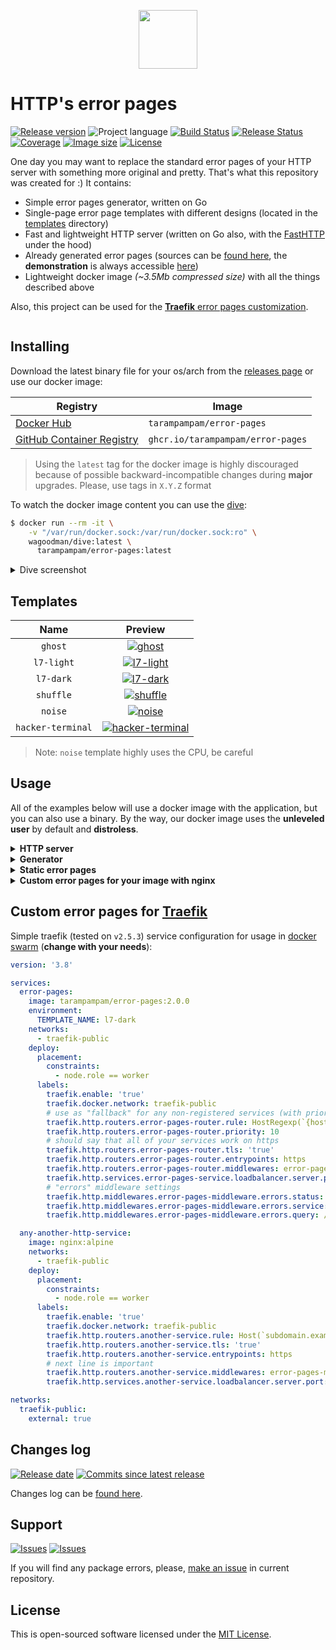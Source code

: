 <p align="center">
  <img src="https://hsto.org/webt/rm/9y/ww/rm9ywwx3gjv9agwkcmllhsuyo7k.png" width="94" alt="" />
</p>

# HTTP's error pages

[![Release version][badge_release_version]][link_releases]
![Project language][badge_language]
[![Build Status][badge_build]][link_build]
[![Release Status][badge_release]][link_build]
[![Coverage][badge_coverage]][link_coverage]
[![Image size][badge_size_latest]][link_docker_hub]
[![License][badge_license]][link_license]

One day you may want to replace the standard error pages of your HTTP server with something more original and pretty. That's what this repository was created for :) It contains:

- Simple error pages generator, written on Go
- Single-page error page templates with different designs (located in the [templates](templates) directory)
- Fast and lightweight HTTP server (written on Go also, with the [FastHTTP][fasthttp] under the hood)
- Already generated error pages (sources can be [found here][preview-sources], the **demonstration** is always accessible [here][preview-demo])
- Lightweight docker image _(~3.5Mb compressed size)_ with all the things described above

Also, this project can be used for the [**Traefik** error pages customization](https://doc.traefik.io/traefik/middlewares/http/errorpages/).

<p align="center">
  <img src="https://hsto.org/webt/bc/bt/9i/bcbt9i3jyvozequr1e4maz7i2q8.png" alt="" />
</p>

## Installing

Download the latest binary file for your os/arch from the [releases page][link_releases] or use our docker image:

Registry                               | Image
-------------------------------------- | -----
[Docker Hub][link_docker_hub]          | `tarampampam/error-pages`
[GitHub Container Registry][link_ghcr] | `ghcr.io/tarampampam/error-pages`

> Using the `latest` tag for the docker image is highly discouraged because of possible backward-incompatible changes during **major** upgrades. Please, use tags in `X.Y.Z` format

To watch the docker image content you can use the [dive](https://github.com/wagoodman/dive):

```bash
$ docker run --rm -it \
    -v "/var/run/docker.sock:/var/run/docker.sock:ro" \
    wagoodman/dive:latest \
      tarampampam/error-pages:latest
```

<details>
  <summary>Dive screenshot</summary>

<p align="center">
  <img src="https://hsto.org/webt/mi/ak/uf/miakufsh2ibxtsa1nomfhyqombi.png" alt="" />
</p>
</details>

## Templates

Name              | Preview
:---------------: | :-----:
`ghost`           | [![ghost](https://hsto.org/webt/oj/cl/4k/ojcl4ko_cvusy5xuki6efffzsyo.gif)](https://tarampampam.github.io/error-pages/ghost/404.html)
`l7-light`        | [![l7-light](https://hsto.org/webt/xc/iq/vt/xciqvty-aoj-rchfarsjhutpjny.png)](https://tarampampam.github.io/error-pages/l7-light/404.html)
`l7-dark`         | [![l7-dark](https://hsto.org/webt/s1/ih/yr/s1ihyrqs_y-sgraoimfhk6ypney.png)](https://tarampampam.github.io/error-pages/l7-dark/404.html)
`shuffle`         | [![shuffle](https://hsto.org/webt/7w/rk/3m/7wrk3mrzz3y8qfqwovmuvacu-bs.gif)](https://tarampampam.github.io/error-pages/shuffle/404.html)
`noise`           | [![noise](https://hsto.org/webt/42/oq/8y/42oq8yok_i-arrafjt6hds_7ahy.gif)](https://tarampampam.github.io/error-pages/noise/404.html)
`hacker-terminal` | [![hacker-terminal](https://hsto.org/webt/5s/l0/p1/5sl0p1_ud_nalzjzsj5slz6dfda.gif)](https://tarampampam.github.io/error-pages/hacker-terminal/404.html)

> Note: `noise` template highly uses the CPU, be careful

## Usage

All of the examples below will use a docker image with the application, but you can also use a binary. By the way, our docker image uses the **unleveled user** by default and **distroless**.

<details>
  <summary><strong>HTTP server</strong></summary>

As mentioned above - our application can be run as an HTTP server. It only needs to specify the path to the configuration file (it does not need statically generated error pages). The server uses [FastHTTP][fasthttp] and stores all necessary data in memory - so it does not use the file system and very fast. Oh yes, the image with the app also contains a configured **healthcheck** and **logs in JSON** format :)

For the HTTP server running execute in your terminal:

```bash
$ docker run --rm \
    -p "8080:8080/tcp" \
    -e "TEMPLATE_NAME=random" \
    tarampampam/error-pages
```

And open [`http://127.0.0.1:8080/404.html`](http://127.0.0.1:8080/404.html) in your favorite browser. Error pages are accessible by the following URLs: `http://127.0.0.1:8080/{page_code}.html`.

Environment variable `TEMPLATE_NAME` should be used for the theme switching (supported templates are described below).

> **Cheat**: you can use `random` (to use the randomized theme on server start) or `i-said-random` (to use the randomized template on **each request**)

To see the help run the following command:

```bash
$ docker run --rm tarampampam/error-pages serve --help
```
</details>

<details>
  <summary><strong>Generator</strong></summary>

Create a config file (`error-pages.yml`) with the following content:

```yaml
templates:
  - path: ./foo.html # Template name "foo" (same as file name),
                     # content located in the file "foo.html"
  - name: bar # Template name "bar", its content is described below:
    content: "Error {{ code }}: {{ message }} ({{ description }})"

pages:
  400:
    message: Bad Request
    description: The server did not understand the request

  401:
    message: Unauthorized
    description: The requested page needs a username and a password
```

Template file `foo.html`:

```html
<html>
<title>{{ code }}</title>
<body>
    <h1>{{ message }}: {{ description }}</h1>
</body>
</html>
```

And run the generator:

```bash
$ docker run --rm \
    -v "$(pwd):/opt:rw" \
    -u "$(id -u):$(id -g)" \
    tarampampam/error-pages build --config-file ./error-pages.yml ./out

$ tree
.
├── error-pages.yml
├── foo.html
└── out
    ├── bar
    │   ├── 400.html
    │   └── 401.html
    └── foo
        ├── 400.html
        └── 401.html

3 directories, 6 files

$ cat ./out/foo/400.html
<html>
<title>400</title>
<body>
    <h1>Bad Request: The server did not understand the request</h1>
</body>
</html>

$ cat ./out/bar/400.html
Error 400: Bad Request (The server did not understand the request)
```

To see the usage help run the following command:

```bash
$ docker run --rm tarampampam/error-pages build --help
```
</details>

<details>
  <summary><strong>Static error pages</strong></summary>

You may want to use the generated error pages somewhere else, and you can simply extract them from the docker image to your local directory for this purpose:

```bash
$ docker create --name error-pages tarampampam/error-pages
$ docker cp error-pages:/opt/html ./out
$ docker rm -f error-pages
$ ls ./out
ghost  hacker-terminal  index.html  l7-dark  l7-light  noise  shuffle
$ tree
.
└── out
    ├── ghost
    │   ├── 400.html
    │   ├── ...
    │   └── 505.html
    ├── hacker-terminal
    │   ├── 400.html
    │   ├── ...
    │   └── 505.html
    ├── index.html
    ├── l7-dark
    │   ├── 400.html
    │   ├── ...
    ...
```

Or inside another docker image:

```dockerfile
FROM alpine:latest

COPY --from=tarampampam/error-pages /opt/html /error-pages

RUN ls -l /error-pages
```

```bash
$ docker build --rm .

...
Step 3/3 : RUN ls -l /error-pages
 ---> Running in 30095dc344a9
total 12
drwxr-xr-x    2 root     root           326 Sep 29 15:44 ghost
drwxr-xr-x    2 root     root           326 Sep 29 15:44 hacker-terminal
-rw-r--r--    1 root     root         11241 Sep 29 15:44 index.html
drwxr-xr-x    2 root     root           326 Sep 29 15:44 l7-dark
drwxr-xr-x    2 root     root           326 Sep 29 15:44 l7-light
drwxr-xr-x    2 root     root           326 Sep 29 15:44 noise
drwxr-xr-x    2 root     root           326 Sep 29 15:44 shuffle
```
</details>

<details>
  <summary><strong>Custom error pages for your image with nginx</strong></summary>

You can build your own docker image with `nginx` and our error pages:

```nginx
# File `nginx.conf`

server {
  listen      80;
  server_name localhost;

  error_page 401 /_error-pages/401.html;
  error_page 403 /_error-pages/403.html;
  error_page 404 /_error-pages/404.html;
  error_page 500 /_error-pages/500.html;
  error_page 502 /_error-pages/502.html;
  error_page 503 /_error-pages/503.html;

  location ^~ /_error-pages/ {
    internal;
    root /usr/share/nginx/errorpages;
  }

  location / {
    root  /usr/share/nginx/html;
    index index.html index.htm;
  }
}
```

```dockerfile
# File `Dockerfile`

FROM nginx:1.21-alpine

COPY --chown=nginx \
     ./nginx.conf /etc/nginx/conf.d/default.conf
COPY --chown=nginx \
     --from=tarampampam/error-pages:2.0.0 \
     /opt/html/ghost /usr/share/nginx/errorpages/_error-pages
```

```shell
$ docker build --tag your-nginx:local -f ./Dockerfile .
```

> More info about `error_page` directive can be [found here](http://nginx.org/en/docs/http/ngx_http_core_module.html#error_page).
</details>

## Custom error pages for [Traefik][link_traefik]

Simple traefik (tested on `v2.5.3`) service configuration for usage in [docker swarm][link_swarm] (**change with your needs**):

```yaml
version: '3.8'

services:
  error-pages:
    image: tarampampam/error-pages:2.0.0
    environment:
      TEMPLATE_NAME: l7-dark
    networks:
      - traefik-public
    deploy:
      placement:
        constraints:
          - node.role == worker
      labels:
        traefik.enable: 'true'
        traefik.docker.network: traefik-public
        # use as "fallback" for any non-registered services (with priority below normal)
        traefik.http.routers.error-pages-router.rule: HostRegexp(`{host:.+}`)
        traefik.http.routers.error-pages-router.priority: 10
        # should say that all of your services work on https
        traefik.http.routers.error-pages-router.tls: 'true'
        traefik.http.routers.error-pages-router.entrypoints: https
        traefik.http.routers.error-pages-router.middlewares: error-pages-middleware@docker
        traefik.http.services.error-pages-service.loadbalancer.server.port: 8080
        # "errors" middleware settings
        traefik.http.middlewares.error-pages-middleware.errors.status: 400-599
        traefik.http.middlewares.error-pages-middleware.errors.service: error-pages-service@docker
        traefik.http.middlewares.error-pages-middleware.errors.query: /{status}.html

  any-another-http-service:
    image: nginx:alpine
    networks:
      - traefik-public
    deploy:
      placement:
        constraints:
          - node.role == worker
      labels:
        traefik.enable: 'true'
        traefik.docker.network: traefik-public
        traefik.http.routers.another-service.rule: Host(`subdomain.example.com`)
        traefik.http.routers.another-service.tls: 'true'
        traefik.http.routers.another-service.entrypoints: https
        # next line is important
        traefik.http.routers.another-service.middlewares: error-pages-middleware@docker
        traefik.http.services.another-service.loadbalancer.server.port: 80

networks:
  traefik-public:
    external: true
```

## Changes log

[![Release date][badge_release_date]][link_releases]
[![Commits since latest release][badge_commits_since_release]][link_commits]

Changes log can be [found here][link_changes_log].

## Support

[![Issues][badge_issues]][link_issues]
[![Issues][badge_pulls]][link_pulls]

If you will find any package errors, please, [make an issue][link_create_issue] in current repository.

## License

This is open-sourced software licensed under the [MIT License][link_license].

[badge_build]:https://img.shields.io/github/workflow/status/tarampampam/error-pages/tests?maxAge=30&label=tests&logo=github
[badge_release]:https://img.shields.io/github/workflow/status/tarampampam/error-pages/release?maxAge=30&label=release&logo=github
[badge_coverage]:https://img.shields.io/codecov/c/github/tarampampam/error-pages/master.svg?maxAge=30
[badge_release_version]:https://img.shields.io/github/release/tarampampam/error-pages.svg?maxAge=30
[badge_size_latest]:https://img.shields.io/docker/image-size/tarampampam/error-pages/latest?maxAge=30
[badge_language]:https://img.shields.io/github/go-mod/go-version/tarampampam/error-pages?longCache=true
[badge_license]:https://img.shields.io/github/license/tarampampam/error-pages.svg?longCache=true
[badge_release_date]:https://img.shields.io/github/release-date/tarampampam/error-pages.svg?maxAge=180
[badge_commits_since_release]:https://img.shields.io/github/commits-since/tarampampam/error-pages/latest.svg?maxAge=45
[badge_issues]:https://img.shields.io/github/issues/tarampampam/error-pages.svg?maxAge=45
[badge_pulls]:https://img.shields.io/github/issues-pr/tarampampam/error-pages.svg?maxAge=45

[link_coverage]:https://codecov.io/gh/tarampampam/error-pages
[link_build]:https://github.com/tarampampam/error-pages/actions
[link_docker_hub]:https://hub.docker.com/r/tarampampam/error-pages
[link_docker_tags]:https://hub.docker.com/r/tarampampam/error-pages/tags
[link_license]:https://github.com/tarampampam/error-pages/blob/master/LICENSE
[link_releases]:https://github.com/tarampampam/error-pages/releases
[link_commits]:https://github.com/tarampampam/error-pages/commits
[link_changes_log]:https://github.com/tarampampam/error-pages/blob/master/CHANGELOG.md
[link_issues]:https://github.com/tarampampam/error-pages/issues
[link_create_issue]:https://github.com/tarampampam/error-pages/issues/new/choose
[link_pulls]:https://github.com/tarampampam/error-pages/pulls
[link_ghcr]:https://github.com/users/tarampampam/packages/container/package/error-pages

[fasthttp]:https://github.com/valyala/fasthttp
[preview-sources]:https://github.com/tarampampam/error-pages/tree/gh-pages
[preview-demo]:https://tarampampam.github.io/error-pages/

[link_nginx]:http://nginx.org/
[link_traefik]:https://docs.traefik.io/
[link_swarm]:https://docs.docker.com/engine/swarm/
[link_gh_pages]:https://tarampampam.github.io/error-pages/

